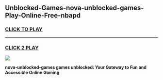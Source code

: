 
## Unblocked-Games-nova-unblocked-games-Play-Online-Free-nbapd
<h3>
<a href="https://premium76.site?title=nova-unblocked-games&ref=26A">CLICK TO PLAY</a></h3>
<hr>

<h3>
<a href="https://premium76.site?title=nova-unblocked-games&ref=26A">CLICK 2 PLAY</a>
  
</h3>

<a href="https://premium76.site?title=nova-unblocked-games&ref=26A"><img src="https://clearcache.store/games.png"></a>


**nova-unblocked-games games unblocked: Your Gateway to Fun and Accessible Online Gaming**
